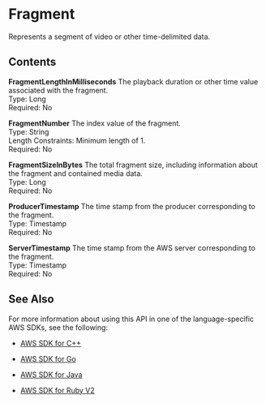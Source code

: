 # Fragment<a name="API_reader_Fragment"></a>

Represents a segment of video or other time\-delimited data\.

## Contents<a name="API_reader_Fragment_Contents"></a>

 **FragmentLengthInMilliseconds**   <a name="KinesisVideo-Type-reader_Fragment-FragmentLengthInMilliseconds"></a>
The playback duration or other time value associated with the fragment\.  
Type: Long  
Required: No

 **FragmentNumber**   <a name="KinesisVideo-Type-reader_Fragment-FragmentNumber"></a>
The index value of the fragment\.  
Type: String  
Length Constraints: Minimum length of 1\.  
Required: No

 **FragmentSizeInBytes**   <a name="KinesisVideo-Type-reader_Fragment-FragmentSizeInBytes"></a>
The total fragment size, including information about the fragment and contained media data\.  
Type: Long  
Required: No

 **ProducerTimestamp**   <a name="KinesisVideo-Type-reader_Fragment-ProducerTimestamp"></a>
The time stamp from the producer corresponding to the fragment\.  
Type: Timestamp  
Required: No

 **ServerTimestamp**   <a name="KinesisVideo-Type-reader_Fragment-ServerTimestamp"></a>
The time stamp from the AWS server corresponding to the fragment\.  
Type: Timestamp  
Required: No

## See Also<a name="API_reader_Fragment_SeeAlso"></a>

For more information about using this API in one of the language\-specific AWS SDKs, see the following:

+  [AWS SDK for C\+\+](http://docs.aws.amazon.com/goto/SdkForCpp/kinesis-video-reader-data-2017-09-30/Fragment) 

+  [AWS SDK for Go](http://docs.aws.amazon.com/goto/SdkForGoV1/kinesis-video-reader-data-2017-09-30/Fragment) 

+  [AWS SDK for Java](http://docs.aws.amazon.com/goto/SdkForJava/kinesis-video-reader-data-2017-09-30/Fragment) 

+  [AWS SDK for Ruby V2](http://docs.aws.amazon.com/goto/SdkForRubyV2/kinesis-video-reader-data-2017-09-30/Fragment) 